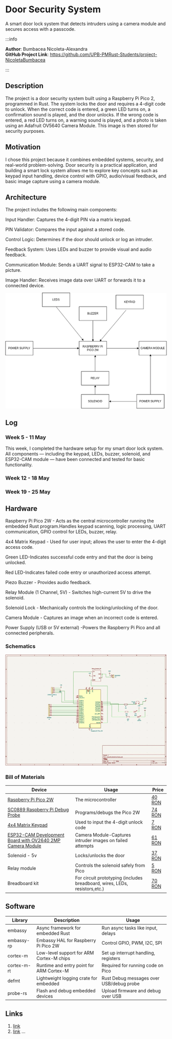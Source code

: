 # Door Security System
A smart door lock system that detects intruders using a camera module and secures access with a passcode.

:::info

**Author**: Bumbacea Nicoleta-Alexandra \
**GitHub Project Link**: https://github.com/UPB-PMRust-Students/project-NicoletaBumbacea

:::

## Description

The project is a door security system built using a Raspberry Pi Pico 2, programmed in Rust. The system locks the door and requires a 4-digit code to unlock. When the correct code is entered, a green LED turns on, a confirmation sound is played, and the door unlocks. If the wrong code is entered, a red LED turns on, a warning sound is played, and a photo is taken using an Adafruit OV5640 Camera Module. This image is then stored for security purposes.​


## Motivation

I chose this project because it combines embedded systems, security, and real-world problem-solving. Door security is a practical application, and building a smart lock system allows me to explore key concepts such as keypad input handling, device control with GPIO, audio/visual feedback, and basic image capture using a camera module.

## Architecture 
The project includes the following main components:

Input Handler: Captures the 4-digit PIN via a matrix keypad.

PIN Validator: Compares the input against a stored code.

Control Logic: Determines if the door should unlock or log an intruder.

Feedback System: Uses LEDs and buzzer to provide visual and audio feedback.

Communication Module: Sends a UART signal to ESP32-CAM to take a picture.

Image Handler: Receives image data over UART or forwards it to a connected device.

 ![Architecture schematic](arhi.webp)

## Log


### Week 5 - 11 May
This week, I completed the hardware setup for my smart door lock system. All components — including the keypad, LEDs, buzzer, solenoid, and ESP32-CAM module — have been connected and tested for basic functionality.
### Week 12 - 18 May

### Week 19 - 25 May

## Hardware

Raspberry Pi Pico 2W - Acts as the central microcontroller running the embedded Rust program.Handles keypad scanning, logic processing, UART communication, GPIO control for LEDs, buzzer, relay.

4x4 Matrix Keypad - Used for user input; allows the user to enter the 4-digit access code.

Green LED-Indicates successful code entry and that the door is being unlocked.

Red LED-Indicates failed code entry or unauthorized access attempt.

Piezo Buzzer - Provides audio feedback.

Relay Module (1 Channel, 5V) - Switches high-current 5V to drive the solenoid.

Solenoid Lock - Mechanically controls the locking/unlocking of the door.

Camera Module - Captures an image when an incorrect code is entered.

Power Supply (USB or 5V external) -Powers the Raspberry Pi Pico and all connected peripherals.

### Schematics

![Kicad_Schematic](kicadschematic.webp)


### Bill of Materials

| Device | Usage | Price |
|--------|--------|-------|
| [Raspberry Pi Pico 2W](https://www.raspberrypi.com/documentation/microcontrollers/raspberry-pi-pico.html) | The microcontroller | [40 RON](https://www.optimusdigital.ro/ro/placi-raspberry-pi/13327-raspberry-pi-pico-2-w.html?search_query=raspberry+pi+pico+2W&results=26)|
|[SC0889 Raspberry Pi Debug Probe](https://www.farnell.com/datasheets/3930618.pdf)|Programs/debugs the Pico 2W|[74 RON](https://ro.farnell.com/raspberry-pi/sc0889/debug-connector-3-pin-raspberry/dp/4163983)|
|[4x4 Matrix Keypad](https://cdn.sparkfun.com/assets/f/f/a/5/0/DS-16038.pdf)|Used to input the 4-digit unlock code|[7 RON](https://www.optimusdigital.ro/ro/senzori-senzori-de-atingere/470-tastatura-matriceala-4x4-cu-conector-pin-de-tip-mama.html?search_query=tastatura&results=51)|
|[ESP32-CAM Development Board with OV2640 2MP Camera Module](https://media.digikey.com/pdf/Data%20Sheets/DFRobot%20PDFs/DFR0602_Web.pdf)|Camera Module-Captures intruder images on failed attempts|[61 RON](https://sigmanortec.ro/placa-dezvoltare-esp32-cam-wifi-bluetooth-ov2640-2mp)|
|Solenoid - 5v|Locks/unlocks the door|[37 RON](https://www.robofun.ro/mecanice/solenoid-5v-small.html)|
|Relay module|Controls the solenoid safely from Pico|[5 RON](https://www.optimusdigital.ro/ro/electronica-de-putere-module-cu-releu/13084-modul-releu-cu-un-canal-comandat-cu-5-v.html?search_query=relay&results=24)|
|Breadboard kit|For circuit prototyping (includes breadboard, wires, LEDs, resistors,etc.)|[70 RON](https://www.emag.ro/set-componente-electronice-led-uri-breadboard-830-puncte-componente-pentru-incepatori-compatibil-arduino-si-raspberry-pi-ouylaf-308-10149-409/pd/DH8RVLYBM/)|

## Software

| Library | Description | Usage |
|---------|-------------|-------|
|embassy|Async framework for embedded Rust|	Run async tasks like input, delays|
|embassy-rp|Embassy HAL for Raspberry Pi Pico 2W|Control GPIO, PWM, I2C, SPI|
|cortex-m|Low-level support for ARM Cortex-M chips|Set up interrupt handling, registers|
|cortex-m-rt|Runtime and entry point for ARM Cortex-M|Required for running code on Pico|
|defmt|Lightweight logging crate for embedded| Rust	Debug messages over USB/debug probe|
|probe-rs|Flash and debug embedded devices|Upload firmware and debug over USB|

## Links

<!-- Add a few links that inspired you and that you think you will use for your project -->

1. [link](https://example.com)
2. [link](https://example3.com)
...


